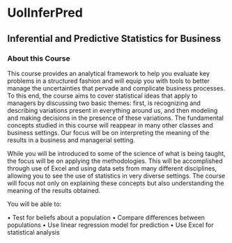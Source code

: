 # UoIInferPred
## Inferential and Predictive Statistics for Business

### About this Course

This course provides an analytical framework to help you evaluate key problems in a structured fashion and will equip you with tools to better manage the uncertainties that pervade and complicate business processes.  To this end, the course aims to cover statistical ideas that apply to managers by discussing two basic themes: first, is recognizing and describing variations present in everything around us, and then modeling and making decisions in the presence of these variations. The fundamental concepts studied in this course will reappear in many other classes and business settings. Our focus will be on interpreting the meaning of the results in a business and managerial setting.

While you will be introduced to some of the science of what is being taught, the focus will be on applying the methodologies. This will be accomplished through use of Excel and using data sets from many different disciplines, allowing you to see the use of statistics in very diverse settings. The course will focus not only on explaining these concepts but also understanding the meaning of the results obtained. 

You will be able to: 

• Test for beliefs about a population
• Compare differences between populations
• Use linear regression model for prediction
• Use Excel for statistical analysis

